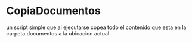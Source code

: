 # CopiaDocumentos
un script simple que al ejecutarse copea todo el contenido que esta en la carpeta documentos a la ubicacion actual
